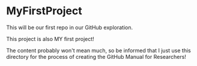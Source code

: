 # MyFirstProject
This will be our first repo in our GitHub exploration.

This project is also MY first project!

The content probably won't mean much, so be informed that I just use this directory for the process of creating the GitHub Manual for Researchers!
